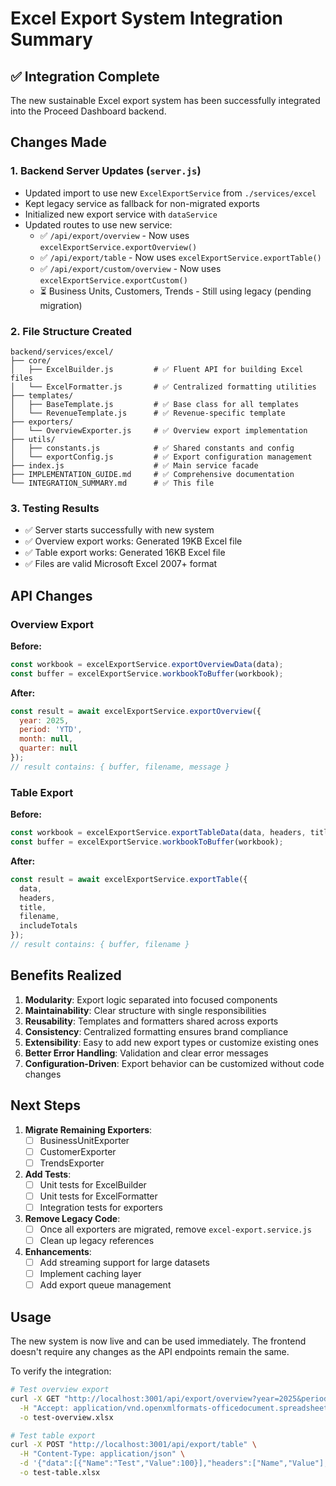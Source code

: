 # Excel Export System Integration Summary

## ✅ Integration Complete

The new sustainable Excel export system has been successfully integrated into the Proceed Dashboard backend.

## Changes Made

### 1. Backend Server Updates (`server.js`)
- Updated import to use new `ExcelExportService` from `./services/excel`
- Kept legacy service as fallback for non-migrated exports
- Initialized new export service with `dataService`
- Updated routes to use new service:
  - ✅ `/api/export/overview` - Now uses `excelExportService.exportOverview()`
  - ✅ `/api/export/table` - Now uses `excelExportService.exportTable()`
  - ✅ `/api/export/custom/overview` - Now uses `excelExportService.exportCustom()`
  - ⏳ Business Units, Customers, Trends - Still using legacy (pending migration)

### 2. File Structure Created
```
backend/services/excel/
├── core/
│   ├── ExcelBuilder.js         # ✅ Fluent API for building Excel files
│   └── ExcelFormatter.js       # ✅ Centralized formatting utilities
├── templates/
│   ├── BaseTemplate.js         # ✅ Base class for all templates
│   └── RevenueTemplate.js      # ✅ Revenue-specific template
├── exporters/
│   └── OverviewExporter.js     # ✅ Overview export implementation
├── utils/
│   ├── constants.js            # ✅ Shared constants and config
│   └── exportConfig.js         # ✅ Export configuration management
├── index.js                    # ✅ Main service facade
├── IMPLEMENTATION_GUIDE.md     # ✅ Comprehensive documentation
└── INTEGRATION_SUMMARY.md      # ✅ This file
```

### 3. Testing Results
- ✅ Server starts successfully with new system
- ✅ Overview export works: Generated 19KB Excel file
- ✅ Table export works: Generated 16KB Excel file
- ✅ Files are valid Microsoft Excel 2007+ format

## API Changes

### Overview Export
**Before:**
```javascript
const workbook = excelExportService.exportOverviewData(data);
const buffer = excelExportService.workbookToBuffer(workbook);
```

**After:**
```javascript
const result = await excelExportService.exportOverview({
  year: 2025,
  period: 'YTD',
  month: null,
  quarter: null
});
// result contains: { buffer, filename, message }
```

### Table Export
**Before:**
```javascript
const workbook = excelExportService.exportTableData(data, headers, title);
const buffer = excelExportService.workbookToBuffer(workbook);
```

**After:**
```javascript
const result = await excelExportService.exportTable({
  data,
  headers,
  title,
  filename,
  includeTotals
});
// result contains: { buffer, filename }
```

## Benefits Realized

1. **Modularity**: Export logic separated into focused components
2. **Maintainability**: Clear structure with single responsibilities
3. **Reusability**: Templates and formatters shared across exports
4. **Consistency**: Centralized formatting ensures brand compliance
5. **Extensibility**: Easy to add new export types or customize existing ones
6. **Better Error Handling**: Validation and clear error messages
7. **Configuration-Driven**: Export behavior can be customized without code changes

## Next Steps

1. **Migrate Remaining Exporters**:
   - [ ] BusinessUnitExporter
   - [ ] CustomerExporter
   - [ ] TrendsExporter

2. **Add Tests**:
   - [ ] Unit tests for ExcelBuilder
   - [ ] Unit tests for ExcelFormatter
   - [ ] Integration tests for exporters

3. **Remove Legacy Code**:
   - [ ] Once all exporters are migrated, remove `excel-export.service.js`
   - [ ] Clean up legacy references

4. **Enhancements**:
   - [ ] Add streaming support for large datasets
   - [ ] Implement caching layer
   - [ ] Add export queue management

## Usage

The new system is now live and can be used immediately. The frontend doesn't require any changes as the API endpoints remain the same.

To verify the integration:
```bash
# Test overview export
curl -X GET "http://localhost:3001/api/export/overview?year=2025&period=YTD" \
  -H "Accept: application/vnd.openxmlformats-officedocument.spreadsheetml.sheet" \
  -o test-overview.xlsx

# Test table export
curl -X POST "http://localhost:3001/api/export/table" \
  -H "Content-Type: application/json" \
  -d '{"data":[{"Name":"Test","Value":100}],"headers":["Name","Value"],"title":"Test"}' \
  -o test-table.xlsx
```